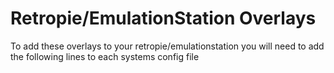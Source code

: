 # Retropie/EmulationStation Overlays
To add these overlays to your retropie/emulationstation you will need to add the following lines to each systems config file
